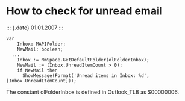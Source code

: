 How to check for unread email
=============================

::: {.date}
01.01.2007
:::

    var
        Inbox: MAPIFolder;
        NewMail: boolean;
      ...
        Inbox := NmSpace.GetDefaultFolder(olFolderInbox);
        NewMail := (Inbox.UnreadItemCount > 0);
        if NewMail then
          ShowMessage(Format('Unread items in Inbox: %d', [Inbox.UnreadItemCount]));

The constant olFolderInbox is defined in Outlook\_TLB as \$00000006.
